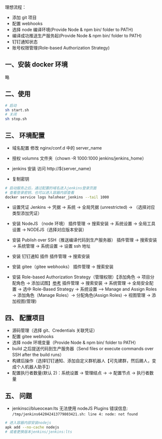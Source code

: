 理想流程：

- 添加 git 项目
- 配置 webhooks
- 选择 node 编译环境(Provide Node & npm bin/ folder to PATH)
- 编译成功推送生产服务起(Provide Node & npm bin/ folder to PATH)
- 钉钉通知状态
- 账号权限管理(Role-based Authorization Strategy)

## 一、安装 docker 环境

略

## 二、使用

```bash
# 启动
sh start.sh
# 关闭
sh stop.sh
```

## 三、 环境配置

- 域名配置
  修改 nginx/conf.d 中的 server_name

- 授权 volumns 文件夹（chown -R 1000:1000 jenkins/jenkins_home）

- jenkins 安装 访问 http://${server_name}

- 复制密钥

```bash
# 启动服务之后，通过配置的域名进入jenkins登录页面
# 查看登录密钥、也可以进入容器内部查看
docker service logs halohear_jenkins --tail 1000
```

- 设置凭证
  Jenkins -> 凭据 -> 系统 -> 全局凭据 (unrestricted) -> （选择对应类型添加凭证）

- 安装 NodeJS （node 环境）
  插件管理 -> 搜索安装 ->
  系统设置 -> 全局工具设置 -> NODEJS（选择对应版本安装）

- 安装 Publish over SSH（推送编译代码到生产服务器）
  插件管理 -> 搜索安装 ->
  系统管理 -> 系统设置 -> 设置 ssh 地址

- 安装 钉钉通知 插件
  插件管理 -> 搜索安装

- 安装 gitee（gitee webhooks）
  插件管理 -> 搜索安装

- 安装 Role-based Authorization Strategy（管理权限）【添加角色 -> 项目分配角色 -> 添加试图】[参考](https://blog.51cto.com/wzlinux/2160778)
  插件管理 -> 搜索安装 ->
  系统管理 -> 全局安全配置 -> 选中 Role-Based Strategy ->
  系统设置 —> Manage and Assign Roles -> 添加角色（Manage Roles）-> 分配角色(Assign Roles) ->
  视图管理 -> 添加视图(管理)

## 四、 配置项目

- 源码管理（选择 git、Credentials 关联凭证）
- 配置 gitee webhooks
- 选择 node 环境变量（Provide Node & npm bin/ folder to PATH）
- build 之后提送代码到生产服务器（Send files or execute commands over SSH after the build runs）
- 构建后操作（选择钉钉通知、添加自定义群机器人【可先建群，然后踢人，变成个人机器人助手】）
- 配置执行者数量(默认 2)：系统设置 -> 管理结点 -> -> 配置节点 -> 执行者数量

## 五、 问题

- jenkinsci/blueocean:lts 无法使用 nodeJS Plugins
  错误信息: `/tmp/jenkins642042413779803421.sh: line 4: node: not found`

```bash
# 进入容器内部安装nodejs
apk add --no-cache nodejs
# 或者更换版本jenkins/jenkins:lts
```

